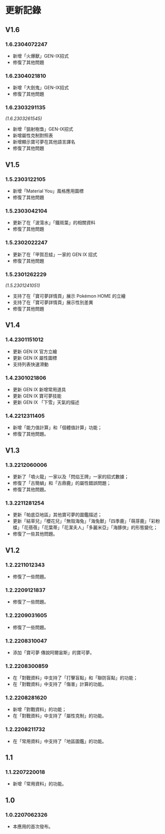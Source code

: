 # 更新記錄
## V1.6
### 1.6.2304072247
- 新增「火爆獸」GEN-IX招式
- 修復了其他問題
### 1.6.2304021810
- 新增「大劍鬼」GEN-IX招式 
- 修復了其他問題
### 1.6.2303291135
_(1.6.2303261545)_
- 新增「狙射樹梟」GEN-IX招式
- 新增屬性克制對照表
- 新增顯示寶可夢在其他語言譯名
- 修復了其他問題
## V1.5
### 1.5.2303122105
- 新增「Material You」風格應用圖標
- 修復了其他問題

### 1.5.2303042104
- 更新了在「波蕩水」「鐵斑葉」的相關資料
- 修復了其他問題
### 1.5.2302022247
- 更新了在「甲賀忍蛙」一家的 GEN IX 招式
- 修復了其他問題
### 1.5.2301262229
_(1.5.2301241051)_
- 支持了在「寶可夢詳情頁」展示 Pokémon HOME 的立繪
- 支持了在「寶可夢詳情頁」展示性別差異
- 修復了其他問題
## V1.4
### 1.4.2301151012
- 更新 GEN IX 官方立繪
- 更新 GEN IX 屬性圖標
- 支持列表快速滑動
### 1.4.2301021806
- 更新 GEN IX 新增常用道具
- 更新 GEN IX 寶可夢技能
- 更新 GEN IX 「下雪」天氣的描述
### 1.4.2212311405
- 新增「能力值計算」和「個體值計算」功能；
- 修復了其他問題。
## V1.3
### 1.3.2212060006
- 更新了「噴火龍」一家以及「閃焰王牌」一家的招式數據；
- 修復了「古簡蝸」和「古鼎鹿」的屬性錯誤問題；
- 修復了其他問題。
### 1.3.2211281254
- 更新「帕底亞地區」其他寶可夢的圖鑑描述；
- 更新「結草兒」「櫻花兒」「無殼海兔」「海兔獸」「四季鹿」「萌芽鹿」「彩粉蝶」「花蓓蓓」「花葉蒂」「花潔夫人」「多麗米亞」「海豚俠」的形態變化；
- 修復了一些其他問題。
## V1.2
### 1.2.2211012343
- 修復了一些問題。
### 1.2.2209121837
- 修復了一些問題。
### 1.2.2209031605
- 修復了一些問題。
### 1.2.2208310047
- 添加「寶可夢 傳說阿爾宙斯」的寶可夢。
### 1.2.2208300859
- 在「對戰資料」中支持了「打擊盲點」和「聯防盲點」的功能；
- 在「對戰資料」中支持了「傷害」計算的功能。
### 1.2.2208281620 
- 新增「對戰資料」的功能；
- 在「對戰資料」中支持了「屬性克制」的功能。
### 1.2.2208211732
- 在「常用資料」中支持了「地區圖鑑」的功能。
## 1.1
### 1.1.2207220018
- 新增「常用資料」的功能。
## 1.0
### 1.0.2207062326
- 本應用的首次發布。